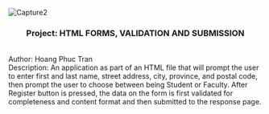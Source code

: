
![Capture2](https://github.com/Hoang-Phuc-Tran/Validation-Form/assets/120700092/ba752d32-c2aa-48e3-85b8-f0898a164d80)

<h3 align="center">Project:	  HTML FORMS, VALIDATION AND SUBMISSION</h3>
<br/>
Author:	    Hoang Phuc Tran
<br/>
Description: An application as part of an HTML file that will prompt the user to enter first and last name, 
street address, city, province, and postal code, then prompt the user to choose between being Student or 
Faculty. After Register button is pressed, the data on the form is first validated for completeness and 
content format and then submitted to the response page.
